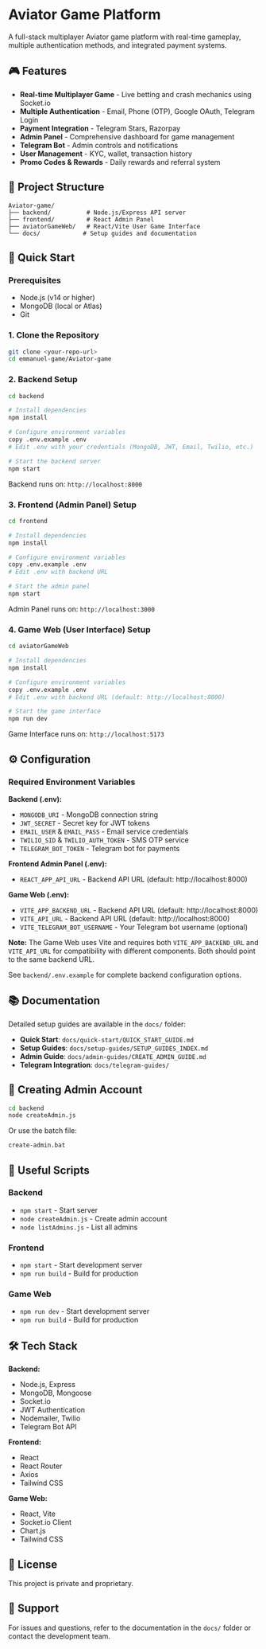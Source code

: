 # Aviator Game Platform

A full-stack multiplayer Aviator game platform with real-time gameplay, multiple authentication methods, and integrated payment systems.

## 🎮 Features

- **Real-time Multiplayer Game** - Live betting and crash mechanics using Socket.io
- **Multiple Authentication** - Email, Phone (OTP), Google OAuth, Telegram Login
- **Payment Integration** - Telegram Stars, Razorpay
- **Admin Panel** - Comprehensive dashboard for game management
- **Telegram Bot** - Admin controls and notifications
- **User Management** - KYC, wallet, transaction history
- **Promo Codes & Rewards** - Daily rewards and referral system

## 📁 Project Structure

```
Aviator-game/
├── backend/          # Node.js/Express API server
├── frontend/         # React Admin Panel
├── aviatorGameWeb/   # React/Vite User Game Interface
└── docs/            # Setup guides and documentation
```

## 🚀 Quick Start

### Prerequisites

- Node.js (v14 or higher)
- MongoDB (local or Atlas)
- Git

### 1. Clone the Repository

```bash
git clone <your-repo-url>
cd emmanuel-game/Aviator-game
```

### 2. Backend Setup

```bash
cd backend

# Install dependencies
npm install

# Configure environment variables
copy .env.example .env
# Edit .env with your credentials (MongoDB, JWT, Email, Twilio, etc.)

# Start the backend server
npm start
```

Backend runs on: `http://localhost:8000`

### 3. Frontend (Admin Panel) Setup

```bash
cd frontend

# Install dependencies
npm install

# Configure environment variables
copy .env.example .env
# Edit .env with backend URL

# Start the admin panel
npm start
```

Admin Panel runs on: `http://localhost:3000`

### 4. Game Web (User Interface) Setup

```bash
cd aviatorGameWeb

# Install dependencies
npm install

# Configure environment variables
copy .env.example .env
# Edit .env with backend URL (default: http://localhost:8000)

# Start the game interface
npm run dev
```

Game Interface runs on: `http://localhost:5173`

## ⚙️ Configuration

### Required Environment Variables

**Backend (.env):**

- `MONGODB_URI` - MongoDB connection string
- `JWT_SECRET` - Secret key for JWT tokens
- `EMAIL_USER` & `EMAIL_PASS` - Email service credentials
- `TWILIO_SID` & `TWILIO_AUTH_TOKEN` - SMS OTP service
- `TELEGRAM_BOT_TOKEN` - Telegram bot for payments

**Frontend Admin Panel (.env):**

- `REACT_APP_API_URL` - Backend API URL (default: http://localhost:8000)

**Game Web (.env):**

- `VITE_APP_BACKEND_URL` - Backend API URL (default: http://localhost:8000)
- `VITE_API_URL` - Backend API URL (default: http://localhost:8000)
- `VITE_TELEGRAM_BOT_USERNAME` - Your Telegram bot username (optional)

**Note:** The Game Web uses Vite and requires both `VITE_APP_BACKEND_URL` and `VITE_API_URL` for compatibility with different components. Both should point to the same backend URL.

See `backend/.env.example` for complete backend configuration options.

## 📚 Documentation

Detailed setup guides are available in the `docs/` folder:

- **Quick Start**: `docs/quick-start/QUICK_START_GUIDE.md`
- **Setup Guides**: `docs/setup-guides/SETUP_GUIDES_INDEX.md`
- **Admin Guide**: `docs/admin-guides/CREATE_ADMIN_GUIDE.md`
- **Telegram Integration**: `docs/telegram-guides/`

## 🎯 Creating Admin Account

```bash
cd backend
node createAdmin.js
```

Or use the batch file:

```bash
create-admin.bat
```

## 🔧 Useful Scripts

### Backend

- `npm start` - Start server
- `node createAdmin.js` - Create admin account
- `node listAdmins.js` - List all admins

### Frontend

- `npm start` - Start development server
- `npm run build` - Build for production

### Game Web

- `npm run dev` - Start development server
- `npm run build` - Build for production

## 🛠️ Tech Stack

**Backend:**

- Node.js, Express
- MongoDB, Mongoose
- Socket.io
- JWT Authentication
- Nodemailer, Twilio
- Telegram Bot API

**Frontend:**

- React
- React Router
- Axios
- Tailwind CSS

**Game Web:**

- React, Vite
- Socket.io Client
- Chart.js
- Tailwind CSS

## 📝 License

This project is private and proprietary.

## 🤝 Support

For issues and questions, refer to the documentation in the `docs/` folder or contact the development team.
